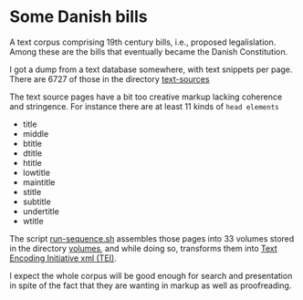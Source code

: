 # Some Danish bills

A text corpus comprising 19th century bills, i.e., proposed
legalislation.  Among these are the bills that eventually became the
Danish Constitution.

I got a dump from a text database somewhere, with text snippets per
page. There are 6727 of those in the directory [text-sources](text-sources)

The text source pages have a bit too creative markup lacking coherence
and stringence. For instance there are at least 11 kinds of `head elements`

* title
* middle
* btitle
* dtitle
* htitle
* lowtitle
* maintitle
* stitle
* subtitle
* undertitle
* wtitle

The script [run-sequence.sh](run-sequence.sh) assembles those pages
into 33 volumes stored in the directory [volumes](volumes), and while
doing so, transforms them into [Text Encoding Initiative xml
(TEI)](https://tei-c.org/release/doc/tei-p5-doc/en/html/index.html).

I expect the whole corpus will be good enough for search and
presentation in spite of the fact that they are wanting in markup as
well as proofreading.




